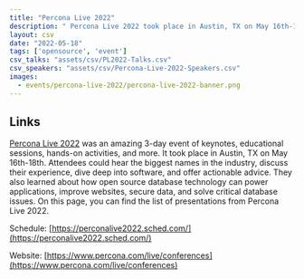 ```yaml
---
title: "Percona Live 2022"
description: " Percona Live 2022 took place in Austin, TX on May 16th-18th, and it was an amazing 3-day event. Attendees learned about how open source database technology can power applications, improve websites, secure data, and solve critical database issues."
layout: csv
date: "2022-05-18"
tags: ['opensource', 'event']
csv_talks: "assets/csv/PL2022-Talks.csv"
csv_speakers: "assets/csv/Percona-Live-2022-Speakers.csv"
images:
  - events/percona-live-2022/percona-live-2022-banner.png
---
```


## Links

[Percona Live 2022](https://www.percona.com/live/conferences) was an amazing 3-day event of keynotes, educational sessions, hands-on activities, and more. It took place in Austin, TX on May 16th-18th. Attendees could hear the biggest names in the industry, discuss their experience, dive deep into software, and offer actionable advice. They also learned about how open source database technology can power applications, improve websites, secure data, and solve critical database issues. On this page, you can find the list of presentations from Percona Live 2022. 

Schedule: [https://perconalive2022.sched.com/](https://perconalive2022.sched.com/)

Website: [https://www.percona.com/live/conferences](https://www.percona.com/live/conferences)
